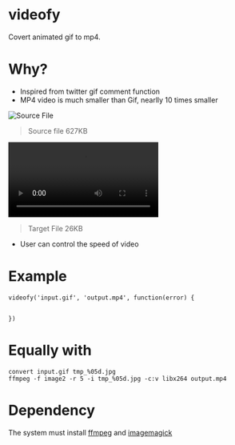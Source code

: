 videofy
=======

Covert animated gif to mp4.


Why?
====
* Inspired from twitter gif comment function
* MP4 video is much smaller than Gif, nearlly 10 times smaller

![Source File](https://github.com/zjhiphop/videofy/raw/master/tmp/test.gif)
> Source file 627KB

<video src="https://github.com/zjhiphop/videofy/raw/master/tmp/test-mp4.mp4" controls autoplay><a href="https://github.com/zjhiphop/videofy/raw/master/tmp/test-mp4.mp4">Source Video</a></video> 
> Target File 26KB

* User can control the speed of video

Example
=======

```
videofy('input.gif', 'output.mp4', function(error) {
	

})
```

Equally with
============
```
convert input.gif tmp_%05d.jpg
ffmpeg -f image2 -r 5 -i tmp_%05d.jpg -c:v libx264 output.mp4
```


Dependency
==========
The system must install [ffmpeg](https://www.ffmpeg.org/) and [imagemagick](http://www.imagemagick.org/)
